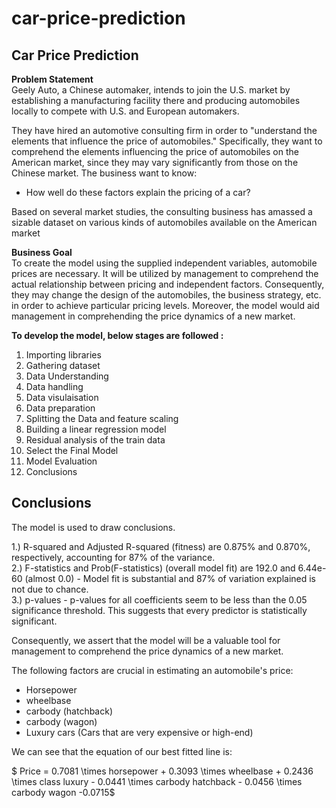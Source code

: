 # car-price-prediction
## <a>Car Price Prediction<A>

**Problem Statement** <br>
Geely Auto, a Chinese automaker, intends to join the U.S. market by establishing a manufacturing facility there and producing automobiles locally to compete with U.S. and European automakers.

They have hired an automotive consulting firm in order to "understand the elements that influence the price of automobiles." Specifically, they want to comprehend the elements influencing the price of automobiles on the American market, since they may vary significantly from those on the Chinese market. The business want to know:

- How well do these factors explain the pricing of a car?

Based on several market studies, the consulting business has amassed a sizable dataset on various kinds of automobiles available on the American market

**Business Goal**<br>
To create the model using the supplied independent variables, automobile prices are necessary. It will be utilized by management to comprehend the actual relationship between pricing and independent factors. Consequently, they may change the design of the automobiles, the business strategy, etc. in order to achieve particular pricing levels. Moreover, the model would aid management in comprehending the price dynamics of a new market.

**To develop the model, below stages are followed :**<br>

1) Importing libraries <br>
2) Gathering dataset<br>
3) Data Understanding <br>
4) Data handling <br>
5) Data visulaisation<br>
6) Data preparation<br>
7) Splitting the Data and feature scaling <br>
8) Building a linear regression model  <br>
9) Residual analysis of the train data <br>
10) Select the Final Model <br>
11) Model Evaluation <br>
12) Conclusions <br>

## Conclusions

The model is used to draw conclusions.<br>

1.) R-squared and Adjusted R-squared (fitness) are 0.875% and 0.870%, respectively, accounting for 87% of the variance. <br>
2.) F-statistics and Prob(F-statistics) (overall model fit) are 192.0 and 6.44e-60 (almost 0.0) - Model fit is substantial and 87% of variation explained is not due to chance.
<br>
3.) p-values - p-values for all coefficients seem to be less than the 0.05 significance threshold. This suggests that every predictor is statistically significant. <br>

Consequently, we assert that the model will be a valuable tool for management to comprehend the price dynamics of a new market.

The following factors are crucial in estimating an automobile's price:

- Horsepower 
- wheelbase
- carbody (hatchback)
- carbody (wagon)
- Luxury cars (Cars that are very expensive or high-end)

We can see that the equation of our best fitted line is:

$ Price = 0.7081 \times  horsepower + 0.3093 \times  wheelbase + 0.2436 \times class luxury - 0.0441 \times carbody hatchback - 0.0456 \times carbody wagon -0.0715$

